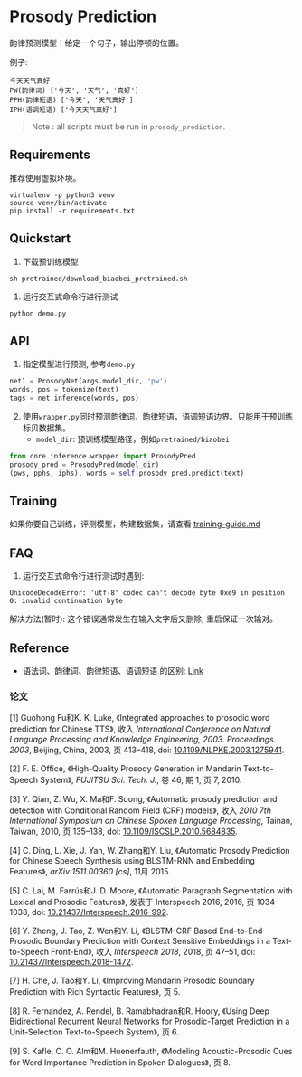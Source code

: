 # Prosody Prediction 

韵律预测模型：给定一个句子，输出停顿的位置。

例子: 
```
今天天气真好
PW(韵律词) ['今天', '天气', '真好']
PPH(韵律短语) ['今天', '天气真好']
IPH(语调短语) ['今天天气真好']
```

> Note : all scripts must be run in `prosody_prediction`.

## Requirements

推荐使用虚拟环境。

```shell
virtualenv -p python3 venv
source venv/bin/activate
pip install -r requirements.txt
```

## Quickstart 

1. 下载预训练模型

```shell
sh pretrained/download_biaobei_pretrained.sh
```

1. 运行交互式命令行进行测试

```shell
python demo.py
```

## API

1. 指定模型进行预测, 参考`demo.py`

```python
net1 = ProsodyNet(args.model_dir, 'pw')
words, pos = tokenize(text)
tags = net.inference(words, pos)
```

2. 使用`wrapper.py`同时预测韵律词，韵律短语，语调短语边界。只能用于预训练标贝数据集。
   - `model_dir`: 预训练模型路径，例如`pretrained/biaobei`

```python
from core.inference.wrapper import ProsodyPred
prosody_pred = ProsodyPred(model_dir)
(pws, pphs, iphs), words = self.prosody_pred.predict(text)
```

## Training

如果你要自己训练，评测模型，构建数据集，请查看 [training-guide.md](training-guide.md)


## FAQ

1. 运行交互式命令行进行测试时遇到:

```
UnicodeDecodeError: 'utf-8' codec can't decode byte 0xe9 in position 0: invalid continuation byte
```

解决方法(暂时): 这个错误通常发生在输入文字后又删除, 重启保证一次输对。

## Reference

- 语法词、韵律词、韵律短语、语调短语 的区别: [Link](https://blog.csdn.net/chenyi0818/article/details/82662600)

### 论文

[1] Guohong Fu和K. K. Luke, 《Integrated approaches to prosodic word prediction for Chinese TTS》, 收入 *International Conference on Natural Language Processing and Knowledge Engineering, 2003. Proceedings. 2003*, Beijing, China, 2003, 页 413–418, doi: [10.1109/NLPKE.2003.1275941](https://doi.org/10.1109/NLPKE.2003.1275941).

[2] F. E. Office, 《High-Quality Prosody Generation in Mandarin Text-to-Speech System》, *FUJITSU Sci. Tech. J.*, 卷 46, 期 1, 页 7, 2010.

[3] Y. Qian, Z. Wu, X. Ma和F. Soong, 《Automatic prosody prediction and detection with Conditional Random Field (CRF) models》, 收入 *2010 7th International Symposium on Chinese Spoken Language Processing*, Tainan, Taiwan, 2010, 页 135–138, doi: [10.1109/ISCSLP.2010.5684835](https://doi.org/10.1109/ISCSLP.2010.5684835).

[4] C. Ding, L. Xie, J. Yan, W. Zhang和Y. Liu, 《Automatic Prosody Prediction for Chinese Speech Synthesis using BLSTM-RNN and Embedding Features》, *arXiv:1511.00360 [cs]*, 11月 2015.

[5] C. Lai, M. Farrús和J. D. Moore, 《Automatic Paragraph Segmentation with Lexical and Prosodic Features》, 发表于 Interspeech 2016, 2016, 页 1034–1038, doi: [10.21437/Interspeech.2016-992](https://doi.org/10.21437/Interspeech.2016-992).

[6] Y. Zheng, J. Tao, Z. Wen和Y. Li, 《BLSTM-CRF Based End-to-End Prosodic Boundary Prediction with Context Sensitive Embeddings in a Text-to-Speech Front-End》, 收入 *Interspeech 2018*, 2018, 页 47–51, doi: [10.21437/Interspeech.2018-1472](https://doi.org/10.21437/Interspeech.2018-1472).

[7] H. Che, J. Tao和Y. Li, 《Improving Mandarin Prosodic Boundary Prediction with Rich Syntactic Features》, 页 5.

[8] R. Fernandez, A. Rendel, B. Ramabhadran和R. Hoory, 《Using Deep Bidirectional Recurrent Neural Networks for Prosodic-Target Prediction in a Unit-Selection Text-to-Speech System》, 页 6.

[9] S. Kafle, C. O. Alm和M. Huenerfauth, 《Modeling Acoustic-Prosodic Cues for Word Importance Prediction in Spoken Dialogues》, 页 8.